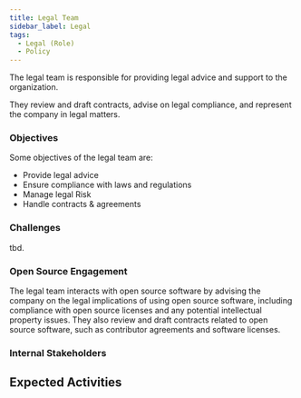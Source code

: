 ```yaml
---
title: Legal Team
sidebar_label: Legal
tags:
  - Legal (Role)
  - Policy
---
```


<BoxOut title="Legal" image="/img/bok/roles/legal.png">

The legal team is responsible for providing legal advice and support to the organization. 

They review and draft contracts, advise on legal compliance, and represent the company in legal matters.

### Objectives

Some objectives of the legal team are:

- Provide legal advice
- Ensure compliance with laws and regulations
- Manage legal Risk
- Handle contracts & agreements

### Challenges

tbd.

### Open Source Engagement

The legal team interacts with open source software by advising the company on the legal implications of using open source software, including compliance with open source licenses and any potential intellectual property issues. They also review and draft contracts related to open source software, such as contributor agreements and software licenses.

### Internal Stakeholders

</BoxOut>

## Expected Activities

<BokTagList tag="Legal (Role)" filter="Activities" />